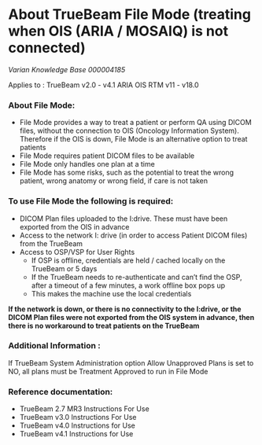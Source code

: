 # About TrueBeam File Mode (treating when OIS (ARIA / MOSAIQ) is not connected)

_Varian Knowledge Base 000004185_

Applies to : TrueBeam v2.0 - v4.1 ARIA OIS RTM v11 - v18.0

### About File Mode: 

* File Mode provides a way to treat a patient or perform QA using DICOM files, without the connection to OIS (Oncology Information System). Therefore if the OIS is down, File Mode is an alternative option to treat patients
* File Mode requires patient DICOM files to be available
* File Mode only handles one plan at a time
* File Mode has some risks, such as the potential to treat the wrong patient, wrong anatomy or wrong field, if care is not taken

### To use File Mode the following is required:

* DICOM Plan files uploaded to the I:drive. These must have been exported from the OIS in advance
* Access to the network I: drive (in order to access Patient DICOM files) from the TrueBeam
* Access to OSP/VSP for User Rights
    - If OSP is offline, credentials are held / cached locally on the TrueBeam or 5 days
    - If the TrueBeam needs to re-authenticate and can’t find the OSP, after a timeout of a few minutes, a work offline box pops up
    - This makes the machine use the local credentials


__If the network is down, or there is no connectivity to the I:drive, or the DICOM Plan files were not exported from the OIS system in advance, then there is no workaround to treat patients on the TrueBeam__

### Additional Information :

If TrueBeam System Administration option Allow Unapproved Plans is set to NO, all plans must be Treatment Approved to run in File Mode

### Reference documentation:

* TrueBeam 2.7 MR3 Instructions For Use  
* TrueBeam v3.0 Instructions For Use
* TrueBeam v4.0 Instructions for Use
* TrueBeam v4.1 Instructions for Use
